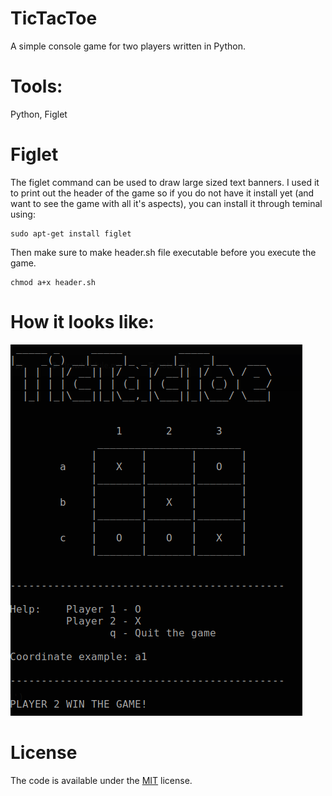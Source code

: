 # TicTacToe
A simple console game for two players written in Python.

# Tools:
Python, Figlet

# Figlet
The figlet command can be used to draw large sized text banners. I used it to print out the header of the game so if you do not have it install yet (and want to see the game with all it's aspects), you can install it through teminal using: 

    sudo apt-get install figlet

Then make sure to make header.sh file executable before you execute the game.

    chmod a+x header.sh

# How it looks like:
![Image](/images/ticTacToe.png)

# License

The code is available under the [MIT](https://github.com/MartinTam/Ctest/blob/master/LICENSE) license.
